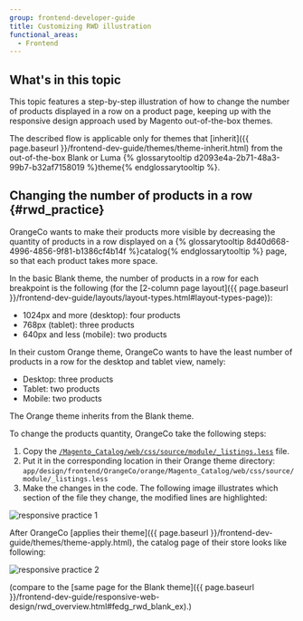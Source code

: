 ```yaml
---
group: frontend-developer-guide
title: Customizing RWD illustration
functional_areas:
  - Frontend
---
```

## What's in this topic

This topic features a step-by-step illustration of how to change the number of products displayed in a row on a product page, keeping up with the responsive design approach used by Magento out-of-the-box themes. 

The described flow is applicable only for themes that [inherit]({{ page.baseurl }}/frontend-dev-guide/themes/theme-inherit.html) from the out-of-the-box Blank or Luma {% glossarytooltip d2093e4a-2b71-48a3-99b7-b32af7158019 %}theme{% endglossarytooltip %}.

## Changing the number of products in a row {#rwd_practice}

OrangeCo wants to make their products more visible by decreasing the quantity of products in a row displayed on a {% glossarytooltip 8d40d668-4996-4856-9f81-b1386cf4b14f %}catalog{% endglossarytooltip %} page, so that each product takes more space.

In the basic Blank theme, the number of products in a row for each breakpoint is the following (for the [2-column page layout]({{ page.baseurl }}/frontend-dev-guide/layouts/layout-types.html#layout-types-page)):
-   1024px and more (desktop): four products
-   768px (tablet): three products
-   640px and less (mobile): two products


In their custom Orange theme, OrangeCo wants to have the least number of products in a row for the desktop and tablet view, namely:
-   Desktop: three products
-   Tablet: two products
-   Mobile: two products

The Orange theme inherits from the Blank theme.

To change the products quantity, OrangeCo take the following steps:
1.  Copy the [`/Magento_Catalog/web/css/source/module/_listings.less`] file.
2.  Put it in the corresponding location in their Orange theme directory: `app/design/frontend/OrangeCo/orange/Magento_Catalog/web/css/source/module/_listings.less`
3.  Make the changes in the code. The following image illustrates which section of the file they change, the modified lines are highlighted:

![responsive practice 1]

After OrangeCo [applies their theme]({{ page.baseurl }}/frontend-dev-guide/themes/theme-apply.html), the catalog page of their store looks like following:

![responsive practice 2]

(compare to the [same page for the Blank theme]({{ page.baseurl }}/frontend-dev-guide/responsive-web-design/rwd_overview.html#fedg_rwd_blank_ex).)


[`/Magento_Catalog/web/css/source/module/_listings.less`]: {{site.mage2000url}}app/design/frontend/Magento/blank/Magento_Catalog/web/css/source/module/_listings.less
[responsive practice 1]: {{site.baseurl}}/common/images/rwd_pract1.png
[responsive practice 2]: {{site.baseurl}}/common/images/rwd_practice.jpg

